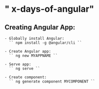 # " x-days-of-angular" 

## Creating Angular App:
    - Globally install Angular:
      `` npm install -g @angular/cli ``
    
    - Create Angular app:
      `` ng new MYAPPNAME ``
    
    - Serve app:
      `` ng serve ``
    
    - Create component:
      `` ng generate component MYCOMPONENT ``

